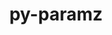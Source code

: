 ---
title: "py-paramz"
layout: cache
categories: [package, v0.18.0]
meta: {"versions": ["0.9.5"], "compilers": ["gcc@=7.5.0"], "oss": ["ubuntu18.04"], "platforms": ["linux"], "targets": ["x86_64"], "stacks": ["e4s", "root"], "num_specs": 1, "num_specs_by_stack": {"e4s": 1, "root": 1}}
spec_details: [{"hash": "wu6q5zr4eqaf5v5wtg7t2rdt7rvfvsta", "compiler": "gcc@=7.5.0", "versions": ["0.9.5"], "os": "ubuntu18.04", "platform": "linux", "target": "x86_64", "variants": [], "stacks": ["e4s", "root"], "size": "-", "tarball": "https://binaries.spack.io/releases/v0.18.0/build_cache/linux-ubuntu18.04-x86_64/gcc-7.5.0/py-paramz-0.9.5/linux-ubuntu18.04-x86_64-gcc-7.5.0-py-paramz-0.9.5-wu6q5zr4eqaf5v5wtg7t2rdt7rvfvsta.spack"}]
---